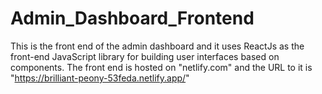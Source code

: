 # Admin_Dashboard_Frontend
This is the front end of the admin dashboard and it uses ReactJs as the front-end JavaScript library for building user interfaces based on components.
The front end is hosted on "netlify.com"  and the URL to it is "https://brilliant-peony-53feda.netlify.app/"

